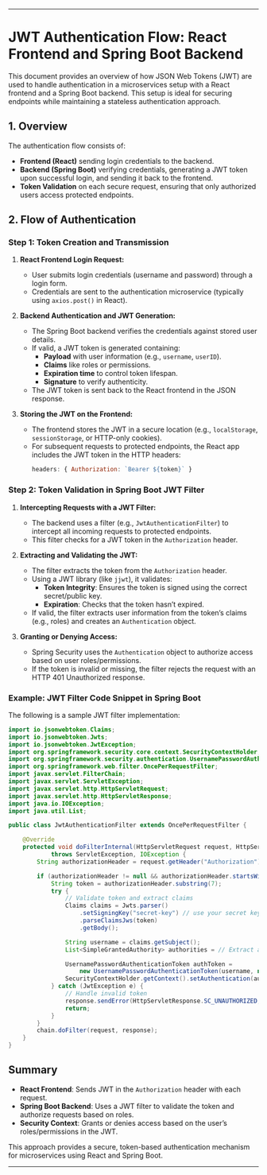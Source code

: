 
---

# JWT Authentication Flow: React Frontend and Spring Boot Backend

This document provides an overview of how JSON Web Tokens (JWT) are used to handle authentication in a microservices setup with a React frontend and a Spring Boot backend. This setup is ideal for securing endpoints while maintaining a stateless authentication approach.

## 1. Overview

The authentication flow consists of:
- **Frontend (React)** sending login credentials to the backend.
- **Backend (Spring Boot)** verifying credentials, generating a JWT token upon successful login, and sending it back to the frontend.
- **Token Validation** on each secure request, ensuring that only authorized users access protected endpoints.

## 2. Flow of Authentication

### Step 1: Token Creation and Transmission

1. **React Frontend Login Request:**
   - User submits login credentials (username and password) through a login form.
   - Credentials are sent to the authentication microservice (typically using `axios.post()` in React).

2. **Backend Authentication and JWT Generation:**
   - The Spring Boot backend verifies the credentials against stored user details.
   - If valid, a JWT token is generated containing:
     - **Payload** with user information (e.g., `username`, `userID`).
     - **Claims** like roles or permissions.
     - **Expiration time** to control token lifespan.
     - **Signature** to verify authenticity.
   - The JWT token is sent back to the React frontend in the JSON response.

3. **Storing the JWT on the Frontend:**
   - The frontend stores the JWT in a secure location (e.g., `localStorage`, `sessionStorage`, or HTTP-only cookies).
   - For subsequent requests to protected endpoints, the React app includes the JWT token in the HTTP headers:
     ```js
     headers: { Authorization: `Bearer ${token}` }
     ```

### Step 2: Token Validation in Spring Boot JWT Filter

1. **Intercepting Requests with a JWT Filter:**
   - The backend uses a filter (e.g., `JwtAuthenticationFilter`) to intercept all incoming requests to protected endpoints.
   - This filter checks for a JWT token in the `Authorization` header.

2. **Extracting and Validating the JWT:**
   - The filter extracts the token from the `Authorization` header.
   - Using a JWT library (like `jjwt`), it validates:
     - **Token Integrity**: Ensures the token is signed using the correct secret/public key.
     - **Expiration**: Checks that the token hasn’t expired.
   - If valid, the filter extracts user information from the token’s claims (e.g., roles) and creates an `Authentication` object.

3. **Granting or Denying Access:**
   - Spring Security uses the `Authentication` object to authorize access based on user roles/permissions.
   - If the token is invalid or missing, the filter rejects the request with an HTTP 401 Unauthorized response.

### Example: JWT Filter Code Snippet in Spring Boot

The following is a sample JWT filter implementation:

```java
import io.jsonwebtoken.Claims;
import io.jsonwebtoken.Jwts;
import io.jsonwebtoken.JwtException;
import org.springframework.security.core.context.SecurityContextHolder;
import org.springframework.security.authentication.UsernamePasswordAuthenticationToken;
import org.springframework.web.filter.OncePerRequestFilter;
import javax.servlet.FilterChain;
import javax.servlet.ServletException;
import javax.servlet.http.HttpServletRequest;
import javax.servlet.http.HttpServletResponse;
import java.io.IOException;
import java.util.List;

public class JwtAuthenticationFilter extends OncePerRequestFilter {

    @Override
    protected void doFilterInternal(HttpServletRequest request, HttpServletResponse response, FilterChain chain)
            throws ServletException, IOException {
        String authorizationHeader = request.getHeader("Authorization");

        if (authorizationHeader != null && authorizationHeader.startsWith("Bearer ")) {
            String token = authorizationHeader.substring(7);
            try {
                // Validate token and extract claims
                Claims claims = Jwts.parser()
                    .setSigningKey("secret-key") // use your secret key or public key here
                    .parseClaimsJws(token)
                    .getBody();

                String username = claims.getSubject();
                List<SimpleGrantedAuthority> authorities = // Extract authorities based on roles

                UsernamePasswordAuthenticationToken authToken =
                    new UsernamePasswordAuthenticationToken(username, null, authorities);
                SecurityContextHolder.getContext().setAuthentication(authToken);
            } catch (JwtException e) {
                // Handle invalid token
                response.sendError(HttpServletResponse.SC_UNAUTHORIZED, "Invalid JWT Token");
                return;
            }
        }
        chain.doFilter(request, response);
    }
}
```

## Summary

- **React Frontend**: Sends JWT in the `Authorization` header with each request.
- **Spring Boot Backend**: Uses a JWT filter to validate the token and authorize requests based on roles.
- **Security Context**: Grants or denies access based on the user’s roles/permissions in the JWT.

This approach provides a secure, token-based authentication mechanism for microservices using React and Spring Boot.

--- 
